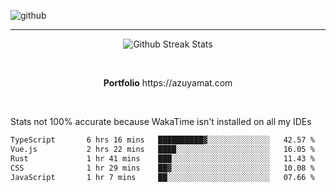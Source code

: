 ![github](https://media.discordapp.net/attachments/881363147364118528/1142610121697021952/background.png?width=1000&height=300)<br>
___
<p align="center">
  <img alt="Github Streak Stats" src="https://streak-stats.demolab.com?user=Azuyamat&theme=transparent&hide_border=true"/>
</p><br>
<p align="center">
      <strong>Portfolio</strong> https://azuyamat.com
</p><br>

Stats not 100% accurate because WakaTime isn't installed on all my IDEs
<!--START_SECTION:waka-->

```txt
TypeScript       6 hrs 16 mins   ██████████▓░░░░░░░░░░░░░░   42.57 %
Vue.js           2 hrs 22 mins   ████░░░░░░░░░░░░░░░░░░░░░   16.05 %
Rust             1 hr 41 mins    ███░░░░░░░░░░░░░░░░░░░░░░   11.43 %
CSS              1 hr 29 mins    ██▓░░░░░░░░░░░░░░░░░░░░░░   10.08 %
JavaScript       1 hr 7 mins     ██░░░░░░░░░░░░░░░░░░░░░░░   07.66 %
```

<!--END_SECTION:waka-->

